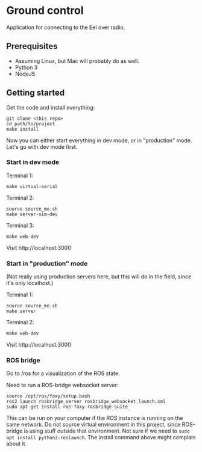 # Ground control

Application for connecting to the Eel over radio.

## Prerequisites

- Assuming Linux, but Mac will probably do as well.
- Python 3
- NodeJS

## Getting started

Get the code and install everything:

```
git clone <this repo>
cd path/to/project
make install
```

Now you can either start everything in dev mode, or in "production" mode. Let's go with dev mode first.

### Start in dev mode

Terminal 1:

```
make virtual-serial
```

Terminal 2:

```
source source_me.sh
make server-sim-dev
```

Terminal 3:

```
make web-dev
```

Visit http://localhost:3000

### Start in "production" mode

(Not really using production servers here, but this will do in the field, since it's only localhost.)

Terminal 1:

```
source source_me.sh
make server
```

Terminal 2:

```
make web-dev
```

Visit http://localhost:3000

### ROS bridge

Go to /ros for a visualization of the ROS state.

Need to run a ROS-bridge websocket server:

```
source /opt/ros/foxy/setup.bash
ros2 launch rosbridge_server rosbridge_websocket_launch.xml
sudo apt-get install ros-foxy-rosbridge-suite
```

This can be run on your computer if the ROS instance is running on the same network.
Do not source virtual environment in this project, since ROS-bridge is using stuff outside that environment.
Not sure if we need to `sudo apt install python3-roslaunch`. The install command above might complain about it.
